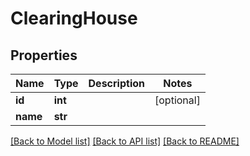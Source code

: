 # ClearingHouse

## Properties
Name | Type | Description | Notes
------------ | ------------- | ------------- | -------------
**id** | **int** |  | [optional] 
**name** | **str** |  | 

[[Back to Model list]](../README.md#documentation-for-models) [[Back to API list]](../README.md#documentation-for-api-endpoints) [[Back to README]](../README.md)

